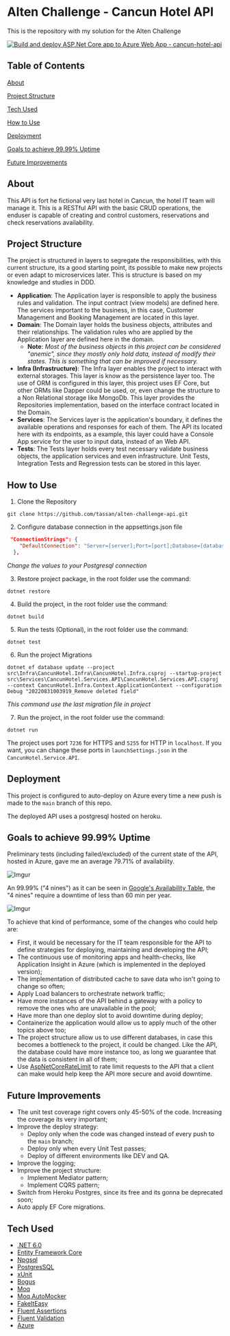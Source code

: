 # Alten Challenge - Cancun Hotel API

This is the repository with my solution for the Alten Challenge

[![Build and deploy ASP.Net Core app to Azure Web App - cancun-hotel-api](https://github.com/tassan/alten-challenge-api/actions/workflows/main_cancun-hotel-api.yml/badge.svg)](https://github.com/tassan/alten-challenge-api/actions/workflows/main_cancun-hotel-api.yml)

## Table of Contents

[About](#about)

[Project Structure](#project-structure)

[Tech Used](#tech-used)

[How to Use](#how-to-use)

[Deployment](#deployment)

[Goals to achieve 99.99% Uptime](#goals-to-achieve-9999-uptime)

[Future Improvements](#future-improvements)

## About

This API is fort he fictional very last hotel in Cancun, the hotel IT team will manage it.  This is a RESTful API with the basic CRUD operations, the enduser is capable of creating and control customers, reservations and check reservations availability.

## Project Structure

The project is structured in layers to segregate the responsibilities, with this current structure, its a good starting point, its possible to make new projects or even adapt to microservices later. This is structure is based on my knowledge and studies in DDD.

* **Application**: The Application layer is responsible to apply the business rules and validation. The input contract (view models) are defined here. The services important to the business, in this case, Customer Management and Booking Management are located in this layer.
* **Domain**: The Domain layer holds the business objects, attributes and their relationships.  The validation rules who are applied by the Application layer are defined here in the domain. 
  * **Note**: *Most of the business objects in this project can be considered "anemic", since they mostly only hold data, instead of modify their states. This is something that can be improved if necessary.*
* **Infra (Infrastructure)**: The Infra layer enables the project to interact with external storages. This layer is know as the persistence layer too. The use of ORM is configured in this layer, this project uses EF Core, but other ORMs like Dapper could be used, or, even change the structure to a Non Relational storage like MongoDb. This layer provides the Repositories implementation, based on the interface contract located in the Domain.
* **Services**: The Services layer is the application's boundary, it defines the available operations and responses for each of them. The API its located here with its endpoints, as a example, this layer could have a Console App service for the user to input data, instead of an Web API.
* **Tests**: The Tests layer holds every test necessary validate business objects, the application services and even infrastructure. Unit Tests, Integration Tests and Regression tests can be stored in this layer.

## How to Use

1. Clone the Repository

```shell
git clone https://github.com/tassan/alten-challenge-api.git
```

2. Configure database connection in the appsettings.json file

```json
 "ConnectionStrings": {
    "DefaultConnection": "Server=[server];Port=[port];Database=[database];User Id=[user];Password=[password];"
  },
```

*Change the values to your Postgresql connection*

3. Restore project package, in the root folder use the command:

```shell
dotnet restore
```

4. Build the project, in the root folder use the command:

```shell
dotnet build
```

5. Run the tests (Optional), in the root folder use the command:

```shell
dotnet test
```

6. Run the project Migrations

```shell
dotnet ef database update --project src\Infra\CancunHotel.Infra\CancunHotel.Infra.csproj --startup-project src\Services\CancunHotel.Services.API\CancunHotel.Services.API.csproj --context CancunHotel.Infra.Context.ApplicationContext --configuration Debug "20220831003919_Remove deleted field"
```
*This command use the last migration file in project*

7. Run the project, in the root folder use the command:

```shell
dotnet run
```

The project uses port `7236` for HTTPS and `5255` for HTTP in `localhost`. If you want, you can change these ports in `launchSettings.json` in the `CancunHotel.Service.API`.

## Deployment

This project is configured to auto-deploy on Azure every time a new push is made to the `main` branch of this repo.

The deployed API uses a postgresql hosted on heroku.

## Goals to achieve 99.99% Uptime

Preliminary tests (including failed/excluded) of the current state of the API, hosted in Azure, gave me an average 79.71% of availability.

![Imgur](https://i.imgur.com/pEfaHYr.png)

An 99.99% ("4 nines") as it can be seen in [Google's Availability Table](https://sre.google/sre-book/availability-table/), the "4 nines" require a downtime of less than 60 min per year.

![Imgur](https://i.imgur.com/BbiUZWz.png)

To achieve that kind of performance, some of the changes who could help are:

* First, it would be necessary for the IT team responsible for the API to define strategies for deploying, maintaining and developing the API;
* The continuous use of monitoring apps and health-checks, like Application Insight in Azure (which is implemented in the deployed version);
* The implementation of distributed cache to save data who isn't going to change so often;
* Apply Load balancers to orchestrate network traffic;
* Have more instances of the API behind a gateway with a policy to remove the ones who are unavailable in the pool;
* Have more than one deploy slot to avoid downtime during deploy;
* Containerize the application would allow us to apply much of the other topics above too;
* The project structure allow us to use different databases, in case this becomes a bottleneck to the project, it could be changed. Like the API, the database could have more instance too, as long we guarantee that the data is consistent in all of them;
* Use [AspNetCoreRateLimit](https://github.com/stefanprodan/AspNetCoreRateLimit) to rate limit requests to the API that a client can make would help keep the API more secure and avoid downtime.

## Future Improvements

* The unit test coverage right covers only 45-50% of the code. Increasing the coverage its very important;
* Improve the deploy strategy:
  * Deploy only when the code was changed instead of every push to the `main` branch;
  * Deploy only when every Unit Test passes;
  * Deploy of different environments like DEV and QA.
* Improve the logging;
* Improve the project structure:
  * Implement Mediator pattern;
  * Implement CQRS pattern;
* Switch from Heroku Postgres, since its free and its gonna be deprecated soon;
* Auto apply EF Core migrations.

## Tech Used

* [.NET 6.0](https://dotnet.microsoft.com/en-us/download)
* [Entity Framework Core](https://docs.microsoft.com/en-us/ef/core/)
* [Npgsql](https://www.npgsql.org/index.html)
* [PostgresSQL](https://www.postgresql.org/)
* [xUnit](https://xunit.net/)
* [Bogus](https://github.com/bchavez/Bogus)
* [Moq](https://github.com/moq/moq4)
* [Moq.AutoMocker](https://github.com/moq/Moq.AutoMocker)
* [FakeItEasy](https://fakeiteasy.github.io/)
* [Fluent Assertions](https://fluentassertions.com/)
* [Fluent Validation](https://fluentvalidation.net/)
* [Azure](https://azure.microsoft.com/)